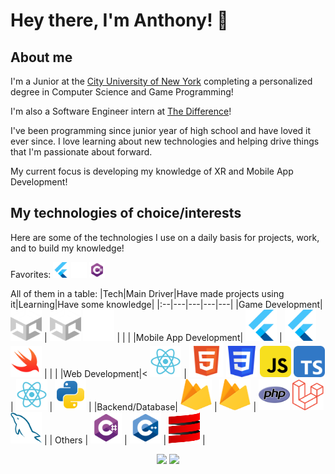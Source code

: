 # Hey there, I'm Anthony! 👋
## About me
I'm a Junior at the <a href="https://www.cuny.edu" target="_blank" rel="noreferrer noopener">City University of New York</a> completing a personalized degree in Computer Science and Game Programming!

I'm also a Software Engineer intern at <a href="https://thedifferenceapp.com/" target="_blank" rel="noreferrer noopener">The Difference</a>!

I've been programming since junior year of high school and have loved it ever since. I love learning about new technologies and helping drive things that I'm passionate about forward. 

My current focus is developing my knowledge of XR and Mobile App Development!

## My technologies of choice/interests

Here are some of the technologies I use on a daily basis for projects, work, and to build my knowledge!

Favorites: <img src="icons/flutter.svg" alt="flutter" width="25" height="25">  <img src="icons/ue-white.svg" alt="UE" width="25" height="25">  <img src="icons/csharp.svg" alt="csharp" width="25" height="25">

All of them in a table:
|Tech|Main Driver|Have made projects using it|Learning|Have some knowledge|
|:--|---|---|---|---|
|Game Development|<img src="icons/Unity.D.svg" alt="unity" width="50" height="50">  |  <img src="icons/Unity.D.svg" alt="unity" width="50" height="50">  <img src="icons/ue-white.svg" alt="UE" width="50" height="50">   |    |    |
|Mobile App Development|   <img src="icons/flutter.svg" alt="flutter" width="50" height="50">    |   <img src="icons/flutter.svg" alt="flutter" width="50" height="50">   <img src="icons/swift.svg" alt="swift" width="50" height="50">  |     |    |
|Web Development|<  <img src="icons/react.svg" alt="reactjs" width="50" height="50">   |  <img src="icons/html-5.svg" alt="html" width="55" height="55"> <img src="icons/css3.svg" alt="css" width="50" height="50">    <img src="icons/javascript-rounded.svg" alt="js" width="50" height="50">   <img src="icons/typescript-rounded.svg" alt="ts" width="50" height="50">|  <img src="icons/react.svg" alt="reactjs" width="50" height="50">  |  <img src="icons/python.svg" alt="python" width="50" height="50">  |
|Backend/Database|  <img src="icons/firebase-logo.svg" alt="firebase" width="50" height="50"> | <img src="icons/firebase-logo.svg" alt="firebase" width="50" height="50"> |  <img src="icons/PHP.svg" alt="php" width="50" height="50"> <img src="icons/Laravel.svg" alt="Laravel" width="50" height="50"> <img src="icons/MySQL.svg" alt="MySQL" width="50" height="50"> |
| Others | <img src="icons/csharp.svg" alt="csharp" width="50" height="50"> | <img src="icons/cpp.svg" alt="cpp" width="50" height="50"> | <img src="icons/scala-pic-logo.svg" alt="scala" width="50" height="50"> |

 <div align="center" width=100%>


<img src="https://github-readme-stats.vercel.app/api?username=lausan3&theme=tokyonight&hide=stars" height="200"> <img src="https://github-readme-stats.vercel.app/api/top-langs/?username=lausan3&layout=donut&theme=tokyonight&langs_count=5&hide=Shaderlab,HLSL,makefile,C,CMake,Python" height="200">


</div>

<!--
**lausan3/lausan3** is a ✨ _special_ ✨ repository because its `README.md` (this file) appears on your GitHub profile.l

Here are some ideas to get you started:

- 🔭 I’m currently working on ..
- 🌱 I’m currently learning ...
- 👯 I’m looking to collaborate on ...
- 🤔 I’m looking for help with ...
- 💬 Ask me about ...
- 📫 How to reach me: ...
- 😄 Pronouns: ...
- ⚡ Fun fact: ...
-->

